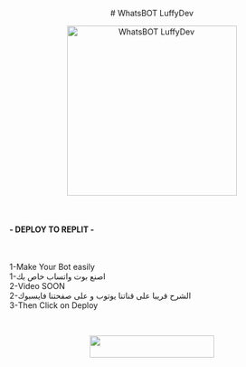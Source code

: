  <p align="center">
     # WhatsBOT LuffyDev
<br>
<p align="center">
<img alt="WhatsBOT LuffyDev" height="300" src="https://telegra.ph/file/0a7fdcc8f3f9d94e3c1b8.jpg"></p>
<br>

 
#### - DEPLOY TO REPLIT - ####
  <br>
  
1-Make Your Bot easily
   <br>
1-اصنع بوت واتساب خاص بك
  <br>
2-Video SOON
  <br>
2-الشرح قريبا على قناتنا يوتوب و على صفحتنا فايسبوك
  <br>
3-Then Click on Deploy
   </p>
    <br>
<p align="center"><a href="https://repl.it/github/LuffyDeev/LuffyDev-FN"> <img src="https://img.shields.io/badge/replit%20Deploy-blue?style=for-the-badge&logo=replit" width="220" height="38.45"/></a></p>

